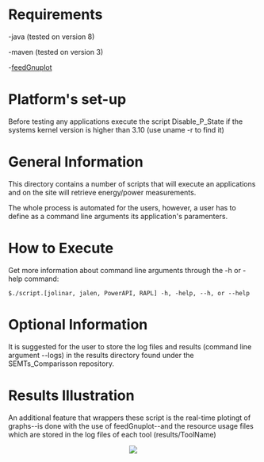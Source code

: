 # Requirements
-java (tested on version 8)

-maven (tested on version 3)

-[feedGnuplot](http://search.cpan.org/~dkogan/feedgnuplot-1.42/bin/feedgnuplot)

# Platform's set-up
Before testing any applications execute the script Disable_P_State if the systems kernel version is higher than 3.10 (use uname -r to find it)

# General Information
This directory contains a number of scripts that will execute an applications and on the site will retrieve energy/power measurements.

The whole process is automated for the users, however, a user has to define as a command line arguments its application's paramenters.

# How to Execute
Get more information about command line arguments through the -h or -help command:

	$./script.[jolinar, jalen, PowerAPI, RAPL] -h, -help, --h, or --help

# Optional Information
It is suggested for the user to store the log files and results (command line argument --logs) in the results directory found under the SEMTs_Comparisson repository.

# Results Illustration
An additional feature that wrappers these script is the real-time plotingt of graphs--is done with the use of feedGnuplot--and the resource usage files which are 
stored in the log files of each tool (results/ToolName)

<p align="center">
  <img src="../img/single_task.png"  />
</p>
